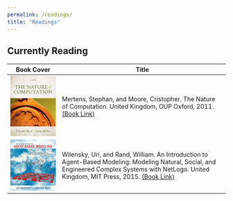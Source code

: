 ```yaml
---
permalink: /readings/
title: "Readings"
---
```


## Currently Reading

| Book Cover                                                                                                 | Title                                                                                                                                                                                               |
|------------------------------------------------------------------------------------------------------------|-----------------------------------------------------------------------------------------------------------------------------------------------------------------------------------------------------|
| ![Nature of Computation](/assets/images/books/nature-of-computation-cris.jpg)                              | Mertens, Stephan, and Moore, Cristopher. The Nature of Computation. United Kingdom, OUP Oxford, 2011.[(Book Link)][1]                                                                               |
| ![Introduction to Agent Based Modelling](/assets/images/books/introduction-agent-based-modelling-rand.jpg) | Wilensky, Uri, and Rand, William. An Introduction to Agent-Based Modeling: Modeling Natural, Social, and Engineered Complex Systems with NetLogo. United Kingdom, MIT Press, 2015. [(Book Link)][2] |

[1]: <https://www.goodreads.com/book/show/3043127-the-nature-of-computation>
[2]: <https://www.goodreads.com/book/show/23461468-an-introduction-to-agent-based-modeling>
